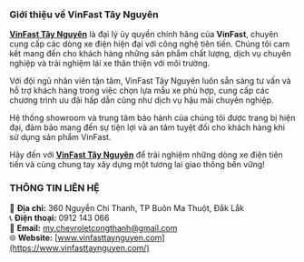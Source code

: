 ### **Giới thiệu về VinFast Tây Nguyên**  

**[VinFast Tây Nguyên](https://vinfasttaynguyen.com/)** là đại lý ủy quyền chính hãng của **VinFast**, chuyên cung cấp các dòng xe điện hiện đại với công nghệ tiên tiến. Chúng tôi cam kết mang đến cho khách hàng những sản phẩm chất lượng, dịch vụ chuyên nghiệp và trải nghiệm lái xe thân thiện với môi trường.  

Với đội ngũ nhân viên tận tâm, VinFast Tây Nguyên luôn sẵn sàng tư vấn và hỗ trợ khách hàng trong việc chọn lựa mẫu xe phù hợp, cung cấp các chương trình ưu đãi hấp dẫn cũng như dịch vụ hậu mãi chuyên nghiệp.  

Hệ thống showroom và trung tâm bảo hành của chúng tôi được trang bị hiện đại, đảm bảo mang đến sự tiện lợi và an tâm tuyệt đối cho khách hàng khi sử dụng sản phẩm VinFast.  

Hãy đến với **[VinFast Tây Nguyên](https://vinfasttaynguyen.com/)** để trải nghiệm những dòng xe điện tiên tiến và cùng chung tay xây dựng một tương lai giao thông bền vững!  

### **THÔNG TIN LIÊN HỆ**  
📍 **Địa chỉ:** 360 Nguyễn Chí Thanh, TP Buôn Ma Thuột, Đắk Lắk  
📞 **Điện thoại:** 0912 143 066  
📧 **Email:** my.chevroletcongthanh@gmail.com  
🌐 **Website:** [www.vinfasttaynguyen.com](https://www.vinfasttaynguyen.com/)
